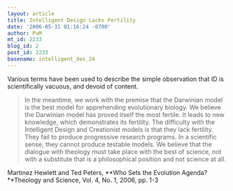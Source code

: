 ```yaml
---
layout: article
title: Intelligent Design Lacks Fertility
date: '2006-05-31 01:16:24 -0700'
author: PvM
mt_id: 2233
blog_id: 2
post_id: 2233
basename: intelligent_des_24
---
```

Various terms have been used to describe the simple observation that ID is scientifically vacuous, and devoid of content.

> In the meantime, we work with the premise that the Darwinian model is the best model for apprehending evolutionary biology. We believe the Darwinian model has proved itself the most fertile. It leads to new knowledge, which demonstrates its fertility. The difficulty with the Intelligent Design and Creationist models is that they lack fertility. They fail to produce progressive research programs. In a scientific sense, they cannot produce testable models. We believe that the dialogue with theology must take place with the best of science, not with a substitute that is a philosophical position and not science at all.

Martinez Hewlett and Ted Peters, **Who Sets the Evolution Agenda?**Theology and Science, Vol. 4, No. 1, 2006, pp. 1-3
